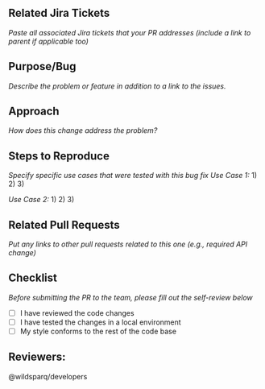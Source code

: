 ## Related Jira Tickets
_Paste all associated Jira tickets that your PR addresses (include a link to parent if applicable too)_

## Purpose/Bug 
_Describe the problem or feature in addition to a link to the issues._

## Approach 
_How does this change address the problem?_

## Steps to Reproduce
_Specify specific use cases that were tested with this bug fix_
_Use Case 1:_
1) 
2) 
3)

_Use Case 2:_
1) 
2) 
3)

## Related Pull Requests
_Put any links to other pull requests related to this one (e.g., required API change)_

## Checklist
_Before submitting the PR to the team, please fill out the self-review below_
- [ ] I have reviewed the code changes
- [ ] I have tested the changes in a local environment
- [ ] My style conforms to the rest of the code base

## Reviewers:
@wildsparq/developers 
